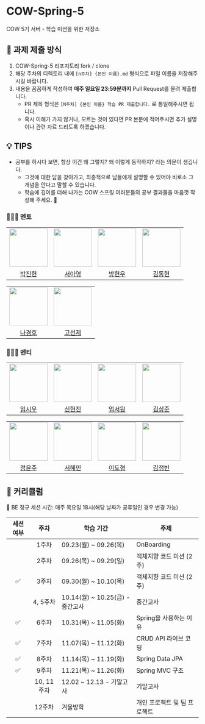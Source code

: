 # COW-Spring-5
COW 5기 서버 - 학습 미션을 위한 저장소

## 📒 과제 제출 방식
1. COW-Spring-5 리포지토리 fork / clone
2. 해당 주차의 디렉토리 내에 `[n주차] {본인 이름}.md` 형식으로 파일 이름을 저장해주시길 바랍니다.
3. 내용을 꼼꼼하게 작성하여 **매주 일요일 23:59분까지** Pull Request를 올려 제출합니다.
    * PR 제목 형식은 `[N주차] {본인 이름} 학습 PR 제출합니다.` 로 통일해주시면 됩니다.
    * 혹시 이해가 가지 않거나, 모르는 것이 있다면 PR 본문에 적어주시면 추가 설명이나 관련 자료 드리도록 하겠습니다.

## 💡 TIPS
* 공부를 하시다 보면, 항상 이건 왜 그렇지? 왜 이렇게 동작하지? 라는 의문이 생깁니다.
    * 그것에 대한 답을 찾아가고, 최종적으로 남들에게 설명할 수 있어야 비로소 그 개념을 안다고 말할 수 있습니다.
    * 학습에 깊이를 더해 나가는 COW 스프링 여러분들의 공부 결과물을 마음껏 작성해 주세요. 🙂

### 👩‍👧‍👦 멘토

<center>
<table  width="100%">
  <tr>
    <td  align="center">
      <img  src="https://avatars.githubusercontent.com/u/42500530?v=4"  width="100px;"  alt=""/>
    </td>
    <td  align="center">
      <img  src="https://avatars.githubusercontent.com/u/134712764?v=4"  width="100px;"  alt=""/>
    </td>
    <td  align="center">
      <img  src="https://avatars.githubusercontent.com/u/136908616?v=4"  width="100px;"  alt=""/>
    </td>
    <td  align="center">
      <img  src="https://avatars.githubusercontent.com/u/72684449?v=4"  width="100px;"  alt=""/>
    </td>
  </tr>
  <tr>
    <td align="center">
        <a href="https://github.com/tiemo0708">
            <div>박진현</div>
        </a>
    </td>
    <td align="center">
        <a href="https://github.com/Seooooo24">
            <div>서아영</div>
        </a>
    </td>
    <td align="center">
        <a href="https://github.com/baaamk">
            <div>방현우</div>
        </a>
    </td>
    <td align="center">
        <a href="https://github.com/dongyeon1031">
            <div>김동현</div>
        </a>
    </td>
  </tr>
</table>
<table  width="100%">
  <tr>
    <td  align="center">
      <img  src="https://avatars.githubusercontent.com/u/96857599?v=4"  width="100px;"  alt=""/>
    </td>
    <td  align="center">
      <img  src="https://avatars.githubusercontent.com/u/127813439?v=4"  width="100px;"  alt=""/>
    </td>
  </tr>
  <tr>
    <td align="center">
        <a href="https://github.com/Hoya324">
            <div>나경호</div>
        </a>
    </td>
    <td align="center">
        <a href="https://github.com/KoSeonJe">
            <div>고선제</div>
        </a>
    </td>
  </tr>
</table>
</center>

### 👩‍👧‍👦 멘티

<center>
<table  width="100%">
  <tr>
    <td  align="center">
      <img  src="https://avatars.githubusercontent.com/u/62188180?v=4"  width="100px;"  alt=""/>
    </td>
    <td  align="center">
      <img  src="https://avatars.githubusercontent.com/u/102955516?v=4"  width="100px;"  alt=""/>
    </td>
    <td  align="center">
      <img  src="https://avatars.githubusercontent.com/u/183571457?v=4"  width="100px;"  alt=""/>
    </td>
    <td  align="center">
      <img  src="https://avatars.githubusercontent.com/u/162094005?v=4"  width="100px;"  alt=""/>
    </td>
  </tr>
  <tr>
    <td align="center">
        <a href="https://github.com/Ani-Gil">
            <div>임시우</div>
        </a>
    </td>
    <td align="center">
        <a href="https://github.com/xxxjinn">
            <div>신현진</div>
        </a>
    </td>
    <td align="center">
        <a href="https://github.com/EomSeoWon">
            <div>엄서원</div>
        </a>
    </td>
    <td align="center">
        <a href="https://github.com/tedtid">
            <div>김상준</div>
        </a>
    </td>
  </tr>
</table>
<table  width="100%">
<tr>
 <td  align="center">
   <img  src="https://avatars.githubusercontent.com/u/183572769?v=4"  width="100px;"  alt=""/>
 </td>
 <td  align="center">
   <img  src="https://avatars.githubusercontent.com/u/183585927?v=4"  width="100px;"  alt=""/>
 </td>
 <td  align="center">
   <img  src="https://avatars.githubusercontent.com/u/162001536?v=4"  width="100px;"  alt=""/>
 </td>
  <td  align="center">
   <img  src=""  width="100px;"  alt=""/>
 </td>
</tr>
<tr>
 <td align="center">
     <a href="https://github.com/dbswn0">
         <div>정윤주</div>
     </a>
 </td>
 <td align="center">
     <a href="https://github.com/hyem1n0">
         <div>서혜민</div>
     </a>
 </td>
 <td align="center">
     <a href="https://github.com/leeShape">
         <div>이도형</div>
     </a>
 </td>
  <td align="center">
     <a href="">
         <div>김정빈</div>
     </a>
 </td>
</tr>
</table>
</center>

## 📖 커리큘럼

👏 BE 정규 세션 시간: 매주 목요일 18시(해당 날짜가 공휴일인 경우 변경 가능)

| 세션 여부 |   주차   | 학습 기간                    | 주제 |
|:-----:|:--------:|-----------------------|---|
|       |   1주차   | 09.23(월) ~ 09.26(목)         | OnBoarding |
|       |   2주차   | 09.26(목) ~ 09.29(일)      | 객체지향 코드 미션 (2주) |
|   ✅    |   3주차   | 09.30(월) ~ 10.10(목)          | 객체지향 코드 미션 (2주) |
|       |   4, 5주차   | 10.14(월) ~ 10.25(금) - 중간고사  | 중간고사 |
|   ✅   |   6주차   | 10.31(목) ~ 11.05(화)           | Spring을 사용하는 이유 |
|   ✅   |   7주차   | 11.07(목) ~ 11.12(화)          | CRUD API 라이브 코딩 |
|   ✅   |   8주차   | 11.14(목) ~ 11.19(화)       | Spring Data JPA |
|   ✅   |  9주차   | 11.21(목) ~ 11.26(화)         | Spring MVC 구조  |
|       |  10, 11주차   | 12.02 ~ 12.13 - 기말고사 | 기말고사 |
|       |  12주차   | 겨울방학 | 개인 프로젝트 및 팀 프로젝트 |
